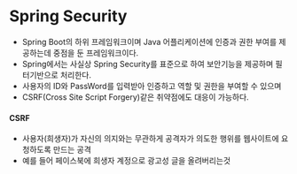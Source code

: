 # Spring Security
- Spring Boot의 하위 프레임워크이며 Java 어플리케이션에 인증과 권한 부여를 제공하는데 중점을 둔 프레임워크이다.
- Spring에서는 사실상 Spring Security를 표준으로 하여 보안기능을 제공하며 필터기반으로 처리한다.
- 사용자의 ID와 PassWord를 입력받아 인증하고 역할 및 권한을 부여할 수 있으며
- CSRF(Cross Site Script Forgery)같은 취약점에도 대응이 가능하다.
#### CSRF
- 사용자(희생자)가 자신의 의지와는 무관하게 공격자가 의도한 행위를 웹사이트에 요청하도록 만드는 공격
- 예를 들어 페이스북에 희생자 계정으로 광고성 글을 올려버리는것
